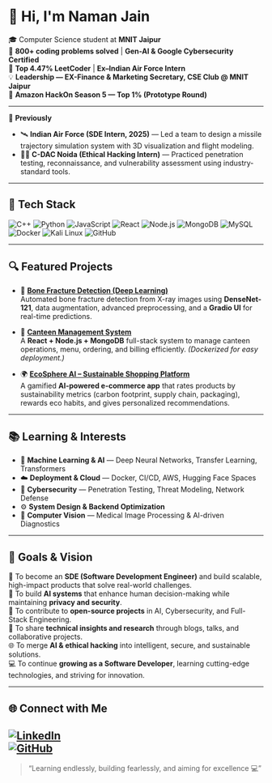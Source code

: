 # 👋 Hi, I'm Naman Jain  

🎓 Computer Science student at **MNIT Jaipur**  
🧠 **800+ coding problems solved** | **Gen-AI & Google Cybersecurity Certified**  
🚀 **Top 4.47% LeetCoder** | **Ex–Indian Air Force Intern**  
💡 **Leadership — EX-Finance & Marketing Secretary, CSE Club @ MNIT Jaipur**  
🥇 **Amazon HackOn Season 5 — Top 1% (Prototype Round)**  

---

💼 **Previously**  
- 🛰️ **Indian Air Force (SDE Intern, 2025)** — Led a team to design a missile trajectory simulation system with 3D visualization and flight modeling.  
- 🧑‍💻 **C-DAC Noida (Ethical Hacking Intern)** — Practiced penetration testing, reconnaissance, and vulnerability assessment using industry-standard tools.  

---

## 🧰 Tech Stack  

![C++](https://img.shields.io/badge/C++-00599C?style=for-the-badge&logo=cplusplus&logoColor=white)
![Python](https://img.shields.io/badge/Python-3776AB?style=for-the-badge&logo=python&logoColor=white)
![JavaScript](https://img.shields.io/badge/JavaScript-F7DF1E?style=for-the-badge&logo=javascript&logoColor=black)
![React](https://img.shields.io/badge/React-61DAFB?style=for-the-badge&logo=react&logoColor=black)
![Node.js](https://img.shields.io/badge/Node.js-43853D?style=for-the-badge&logo=node-dot-js&logoColor=white)
![MongoDB](https://img.shields.io/badge/MongoDB-4EA94B?style=for-the-badge&logo=mongodb&logoColor=white)
![MySQL](https://img.shields.io/badge/MySQL-4479A1?style=for-the-badge&logo=mysql&logoColor=white)
![Docker](https://img.shields.io/badge/Docker-2496ED?style=for-the-badge&logo=docker&logoColor=white)
![Kali Linux](https://img.shields.io/badge/Kali_Linux-557C94?style=for-the-badge&logo=kalilinux&logoColor=white)
![GitHub](https://img.shields.io/badge/GitHub-181717?style=for-the-badge&logo=github)

---

## 🔍 Featured Projects  

- 🩻 **[Bone Fracture Detection (Deep Learning)](https://github.com/namanjain2302/Bone-Fracture-detection)**  
  Automated bone fracture detection from X-ray images using **DenseNet-121**, data augmentation, advanced preprocessing, and a **Gradio UI** for real-time predictions.

- 🏫 **[Canteen Management System](https://github.com/namanjain2302/canteen-project)**  
  A **React + Node.js + MongoDB** full-stack system to manage canteen operations, menu, ordering, and billing efficiently. *(Dockerized for easy deployment.)*

- 🌍 **[EcoSphere AI – Sustainable Shopping Platform](https://github.com/namanjain2302/ecosphere-ai)**  
  A gamified **AI-powered e-commerce app** that rates products by sustainability metrics (carbon footprint, supply chain, packaging), rewards eco habits, and gives personalized recommendations.

---

## 📚 Learning & Interests  

- 🧠 **Machine Learning & AI** — Deep Neural Networks, Transfer Learning, Transformers  
- ☁️ **Deployment & Cloud** — Docker, CI/CD, AWS, Hugging Face Spaces  
- 🔐 **Cybersecurity** — Penetration Testing, Threat Modeling, Network Defense  
- ⚙️ **System Design & Backend Optimization**  
- 🧩 **Computer Vision** — Medical Image Processing & AI-driven Diagnostics  

---

## 🎯 Goals & Vision  

💼 To become an **SDE (Software Development Engineer)** and build scalable, high-impact products that solve real-world challenges.  
🌟 To build **AI systems** that enhance human decision-making while maintaining **privacy and security**.  
🚀 To contribute to **open-source projects** in AI, Cybersecurity, and Full-Stack Engineering.  
💬 To share **technical insights and research** through blogs, talks, and collaborative projects.  
🌐 To merge **AI & ethical hacking** into intelligent, secure, and sustainable solutions.  
💻 To continue **growing as a Software Developer**, learning cutting-edge technologies, and striving for innovation.  

---

## 🌐 Connect with Me  

[![LinkedIn](https://img.shields.io/badge/LinkedIn-blue?style=for-the-badge&logo=linkedin)](https://linkedin.com/in/namanjain2302)  
[![GitHub](https://img.shields.io/badge/GitHub-black?style=for-the-badge&logo=github)](https://github.com/namanjain2302)  
---

> “Learning endlessly, building fearlessly, and aiming for excellence 💻”
